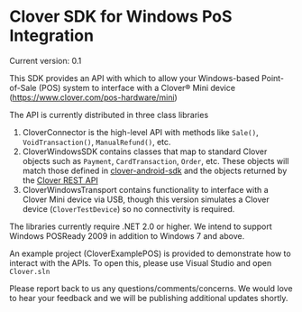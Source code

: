# Clover SDK for Windows PoS Integration

Current version: 0.1

This SDK provides an API with which to allow your Windows-based Point-of-Sale (POS) system to interface with a Clover® Mini device (https://www.clover.com/pos-hardware/mini)

The API is currently distributed in three class libraries

1. CloverConnector is the high-level API with methods like `Sale()`, `VoidTransaction()`, `ManualRefund()`, etc.
2. CloverWindowsSDK contains classes that map to standard Clover objects such as `Payment`, `CardTransaction`, `Order`, etc.  These objects will match those defined in [clover-android-sdk](https://github.com/clover/clover-android-sdk) and the objects returned by the [Clover REST API](https://www.clover.com/api_docs)
3. CloverWindowsTransport contains functionality to interface with a Clover Mini device via USB, though this version simulates a Clover device (`CloverTestDevice`) so no connectivity is required.

The libraries currently require .NET 2.0 or higher.  We intend to support Windows POSReady 2009 in addition to Windows 7 and above.

An example project (CloverExamplePOS) is provided to demonstrate how to interact with the APIs.  To open this, please use Visual Studio and open `Clover.sln`

Please report back to us any questions/comments/concerns.  We would love to hear your feedback and we will be publishing additional updates shortly.
